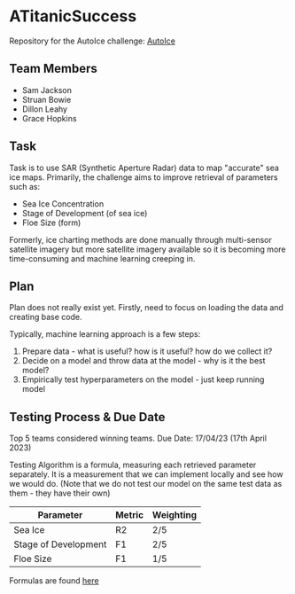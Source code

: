 # ATitanicSuccess
Repository for the AutoIce challenge: [AutoIce](https://platform.ai4eo.eu/auto-ice)

## Team Members
- Sam Jackson
- Struan Bowie
- Dillon Leahy
- Grace Hopkins

## Task
Task is to use SAR (Synthetic Aperture Radar) data to map "accurate" sea ice maps.
Primarily, the challenge aims to improve retrieval of parameters such as:
- Sea Ice Concentration
- Stage of Development (of sea ice)
- Floe Size (form)

Formerly, ice charting methods are done manually through multi-sensor satellite imagery but more satellite imagery available so it is becoming more time-consuming and machine learning creeping in.

## Plan

Plan does not really exist yet.
Firstly, need to focus on loading the data and creating base code.

Typically, machine learning approach is a few steps:
1. Prepare data - what is useful? how is it useful? how do we collect it?
2. Decide on a model and throw data at the model - why is it the best model?
3. Empirically test hyperparameters on the model - just keep running model

## Testing Process & Due Date
Top 5 teams considered winning teams.
Due Date: 17/04/23 (17th April 2023)

Testing Algorithm is a formula, measuring each retrieved parameter separately. 
It is a measurement that we can implement locally and see how we would do.
(Note that we do not test our model on the same test data as them - they have their own)


| Parameter              | Metric | Weighting |
| ---------------------- | ------ | --------- |
| Sea Ice                | R2     | 2/5       |
| Stage of Development   | F1     | 2/5       |
| Floe Size              | F1     | 1/5       |

Formulas are found [here](https://platform.ai4eo.eu/auto-ice/data)


